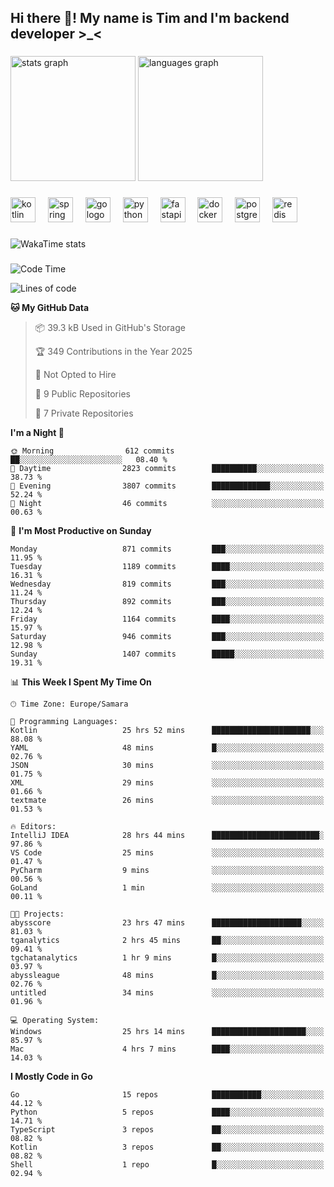 <h2 align="left">Hi there 👋! My name is Tim and I'm backend developer >_<</h2>

###

<div align="left">
  <img src="https://github-readme-stats-qilm.vercel.app/api?username=intezya&hide_title=false&hide_rank=false&show_icons=true&include_all_commits=true&count_private=true&disable_animations=false&theme=omni&locale=en&hide_border=true&order=1&show=prs_merged&hide=issues" height="200" alt="stats graph"  />
  <img src="https://github-readme-stats-qilm.vercel.app/api/top-langs?username=intezya&locale=en&hide_title=false&layout=donut&langs_count=5&theme=omni&hide_border=true&order=2&exclude_repo=github-readme-stats&hide=mako" height="200" alt="languages graph"  />
</div>

###

<div align="left">
  <img src="https://img.shields.io/badge/Kotlin-7F52FF?logo=kotlin&logoColor=white&style=for-the-badge" height="40" alt="kotlin logo"  />
  <img width="12" />
  <img src="https://img.shields.io/badge/Spring-6DB33F?logo=spring&logoColor=black&style=for-the-badge" height="40" alt="spring logo"  />
  <img width="12" />
  <img src="https://img.shields.io/badge/Go-00ADD8?logo=go&logoColor=white&style=for-the-badge" height="40" alt="go logo"  />
  <img width="12" />
  <img src="https://img.shields.io/badge/Python-3776AB?logo=python&logoColor=white&style=for-the-badge" height="40" alt="python logo"  />
  <img width="12" />
  <img src="https://img.shields.io/badge/FastAPI-009688?logo=fastapi&logoColor=white&style=for-the-badge" height="40" alt="fastapi logo"  />
  <img width="12" />
  <img src="https://img.shields.io/badge/Docker-2496ED?logo=docker&logoColor=white&style=for-the-badge" height="40" alt="docker logo"  />
  <img width="12" />
  <img src="https://img.shields.io/badge/PostgreSQL-4169E1?logo=postgresql&logoColor=white&style=for-the-badge" height="40" alt="postgresql logo"  />
  <img width="12" />
  <img src="https://img.shields.io/badge/Redis-DC382D?logo=redis&logoColor=white&style=for-the-badge" height="40" alt="redis logo"  />
</div>

###

<picture>
	<source
		srcset="https://github-readme-stats-qilm.vercel.app/api/wakatime?username=intezya&theme=omni&layout=compact&hide_border=true"
		media="(prefers-color-scheme: dark)%2C (prefers-color-scheme: no-preference)"
	/>
	<img alt="WakaTime stats" src="https://github-readme-stats-qilm.vercel.app/api/wakatime?username=intezya&theme=omni&layout=compact&hide_border=true&"/>
</picture>

###

<!--START_SECTION:waka-->
![Code Time](http://img.shields.io/badge/Code%20Time-549%20hrs%2017%20mins-blue)

![Lines of code](https://img.shields.io/badge/From%20Hello%20World%20I%27ve%20Written-891.1%20thousand%20lines%20of%20code-blue)

**🐱 My GitHub Data** 

> 📦 39.3 kB Used in GitHub's Storage 
 > 
> 🏆 349 Contributions in the Year 2025
 > 
> 🚫 Not Opted to Hire
 > 
> 📜 9 Public Repositories 
 > 
> 🔑 7 Private Repositories 
 > 
**I'm a Night 🦉** 

```text
🌞 Morning                612 commits         ██░░░░░░░░░░░░░░░░░░░░░░░   08.40 % 
🌆 Daytime                2823 commits        ██████████░░░░░░░░░░░░░░░   38.73 % 
🌃 Evening                3807 commits        █████████████░░░░░░░░░░░░   52.24 % 
🌙 Night                  46 commits          ░░░░░░░░░░░░░░░░░░░░░░░░░   00.63 % 
```
📅 **I'm Most Productive on Sunday** 

```text
Monday                   871 commits         ███░░░░░░░░░░░░░░░░░░░░░░   11.95 % 
Tuesday                  1189 commits        ████░░░░░░░░░░░░░░░░░░░░░   16.31 % 
Wednesday                819 commits         ███░░░░░░░░░░░░░░░░░░░░░░   11.24 % 
Thursday                 892 commits         ███░░░░░░░░░░░░░░░░░░░░░░   12.24 % 
Friday                   1164 commits        ████░░░░░░░░░░░░░░░░░░░░░   15.97 % 
Saturday                 946 commits         ███░░░░░░░░░░░░░░░░░░░░░░   12.98 % 
Sunday                   1407 commits        █████░░░░░░░░░░░░░░░░░░░░   19.31 % 
```


📊 **This Week I Spent My Time On** 

```text
🕑︎ Time Zone: Europe/Samara

💬 Programming Languages: 
Kotlin                   25 hrs 52 mins      ██████████████████████░░░   88.08 % 
YAML                     48 mins             █░░░░░░░░░░░░░░░░░░░░░░░░   02.76 % 
JSON                     30 mins             ░░░░░░░░░░░░░░░░░░░░░░░░░   01.75 % 
XML                      29 mins             ░░░░░░░░░░░░░░░░░░░░░░░░░   01.66 % 
textmate                 26 mins             ░░░░░░░░░░░░░░░░░░░░░░░░░   01.53 % 

🔥 Editors: 
IntelliJ IDEA            28 hrs 44 mins      ████████████████████████░   97.86 % 
VS Code                  25 mins             ░░░░░░░░░░░░░░░░░░░░░░░░░   01.47 % 
PyCharm                  9 mins              ░░░░░░░░░░░░░░░░░░░░░░░░░   00.56 % 
GoLand                   1 min               ░░░░░░░░░░░░░░░░░░░░░░░░░   00.11 % 

🐱‍💻 Projects: 
abysscore                23 hrs 47 mins      ████████████████████░░░░░   81.03 % 
tganalytics              2 hrs 45 mins       ██░░░░░░░░░░░░░░░░░░░░░░░   09.41 % 
tgchatanalytics          1 hr 9 mins         █░░░░░░░░░░░░░░░░░░░░░░░░   03.97 % 
abyssleague              48 mins             █░░░░░░░░░░░░░░░░░░░░░░░░   02.76 % 
untitled                 34 mins             ░░░░░░░░░░░░░░░░░░░░░░░░░   01.96 % 

💻 Operating System: 
Windows                  25 hrs 14 mins      █████████████████████░░░░   85.97 % 
Mac                      4 hrs 7 mins        ████░░░░░░░░░░░░░░░░░░░░░   14.03 % 
```

**I Mostly Code in Go** 

```text
Go                       15 repos            ███████████░░░░░░░░░░░░░░   44.12 % 
Python                   5 repos             ████░░░░░░░░░░░░░░░░░░░░░   14.71 % 
TypeScript               3 repos             ██░░░░░░░░░░░░░░░░░░░░░░░   08.82 % 
Kotlin                   3 repos             ██░░░░░░░░░░░░░░░░░░░░░░░   08.82 % 
Shell                    1 repo              █░░░░░░░░░░░░░░░░░░░░░░░░   02.94 % 
```




<!--END_SECTION:waka-->
